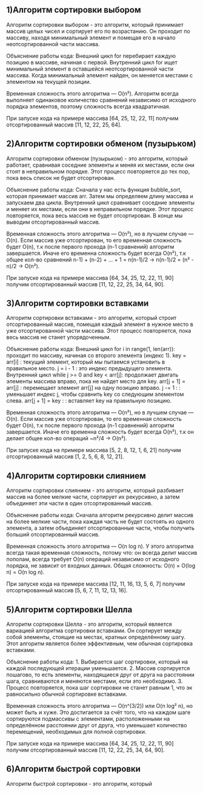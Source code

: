 1)Алгоритм сортировки выбором
------------------------------------------
Алгоритм сортировки выбором - это алгоритм, который принимает массив целых чисел и сортирует его по возрастанию. Он проходит по массиву, находя минимальный элемент и помещая его в начало неотсортированной части массива.

Объяснение работы кода: Внешний цикл for перебирает каждую позицию в массиве, начиная с первой. Внутренний цикл for ищет минимальный элемент в оставшейся неотсортированной части массива. Когда минимальный элемент найден, он меняется местами с элементом на текущей позиции.

Временная сложность этого алгоритма — O(n²). Алгоритм всегда выполняет одинаковое количество сравнений независимо от исходного порядка элементов, поэтому сложность всегда квадратичная.

При запуске кода на примере массива [64, 25, 12, 22, 11] получим отсортированный массив [11, 12, 22, 25, 64].

2)Алгоритм сортировки обменом (пузырьком)
------------------------------------------------------------------------------------------------
Алгоритм сортировки обменом (пузырьком) - это алгоритм, который работает, сравнивая соседние элементы и меняя их местами, если они стоят в неправильном порядке. Этот процесс повторяется до тех пор, пока весь список не будет отсортирован.

Объяснение работы кода: Сначала у нас есть функция bubble_sort, которая принимает массив arr. Затем мы определяем длину массива и запускаем два цикла. Внутренний цикл сравнивает соседние элементы и меняет их местами, если они в неправильном порядке. Этот процесс повторяется, пока весь массив не будет отсортирован. В конце мы выводим отсортированный массив.

Временная сложность этого алгоритма — O(n²), но в лучшем случае — O(n). Если массив уже отсортирован, то его временная сложность будет O(n), т.к после первого прохода (n-1 сравнений) алгоритм завершается. Иначе его временна сложность будет всегда O(n²), т.к общее кол-во сравнений n-1) + (n-2) + ... + 1 = n(n-1)/2 -> n(n-1)/2 = (n² - n)/2 → O(n²). 

При запуске кода на примере массива [64, 34, 25, 12, 22, 11, 90] получим отсортированный массив [11, 12, 22, 25, 34, 64, 90].

3)Алгоритм сортировки вставками
------------------------
Алгоритм сортировки вставками - это алгоритм, который строит отсортированный массив, помещая каждый элемент в нужное место в уже отсортированной части массива. Этот процесс повторяется, пока весь массив не станет упорядоченным.

Объяснение работы кода: Внешний цикл for i in range(1, len(arr)): проходит по массиву, начиная со второго элемента (индекс 1). key = arr[i] : текущий элемент, который мы пытаемся установить в правильное место. j = i - 1 : это индекс предыдущего элемента. Внутренний цикл while j >= 0 and key < arr[j]: продолжает двигать элементы массива вправо, пока не найдет место для key. arr[j + 1] = arr[j] : перемещает элемент arr[j] на одну позицию вправо. j -= 1 : : уменьшает индекс j, чтобы сравнить key со следующим элементом слева. arr[j + 1] = key : : вставляет key на правильную позицию.

Временная сложность этого алгоритма — O(n²), но в лучшем случае — O(n). Если массив уже отсортирован, то его временная сложность будет O(n), т.к после первого прохода (n-1 сравнений) алгоритм завершается. Иначе его временна сложность будет всегда O(n²), т.к он делает общее кол-во операций ~n²/4 → O(n²).

При запуске кода на примере массива [5, 2, 8, 12, 1, 6, 21] получим отсортированный массив [1, 2, 5, 6, 8, 12, 21].

4)Алгоритм сортировки слиянием
--------------------------------
Алгоритм сортировки слиянием - это алгоритм, который разбивает массив на более мелкие части, сортирует их рекурсивно, а затем объединяет эти части в один отсортированный массив.

Объяснение работы кода: Сначала алгоритм рекурсивно делит массив на более мелкие части, пока каждая часть не будет состоять из одного элемента, а затем объединяет отсортированные части, чтобы получить больший отсортированный массив.

Временная сложность этого алгоритма — O(n log n). У этого алгоритма всегда такая временная сложность, потому что: он всегда делит массив пополам, всегда требует O(n) операций независимо от исходного порядка, не зависит от входных данных. Общая сложность: O(n) × O(log n) = O(n log n).

При запуске кода на примере массива [12, 11, 16, 13, 5, 6, 7] получим отсортированный массив [5, 6, 7, 11, 12, 13, 16].

5)Алгоритм сортировки Шелла
--------------------------------
Алгоритм сортировки Шелла - это алгоритм, который является вариацией алгоритма сортировки вставками. Он сортирует между собой элементы, стоящие на местах, кратных определённому шагу. Этот алгоритм является более эффективным, чем обычная сортировка вставками.

Объяснение работы кода: 1. Выбирается шаг сортировки, который на каждой последующей итерации уменьшается. 2. Массив сортируется пошагово, то есть элементы, находящиеся друг от друга на расстоянии шага, сравниваются и меняются местами, если это необходимо. 3. Процесс повторяется, пока шаг сортировки не станет равным 1, что эк равносильно обычной сортировке вставками.

Временная сложность этого алгоритма — O(n^(3/2)) или O(n log² n), но может быть и хуже. Это достигается за счёт того, что на каждом шаге сортируются подмассивы с элементами, расположенными на определённом расстоянии друг от друга, что уменьшает количество перемещений, необходимых для полной сортировки.

При запуске кода на примере массива [64, 34, 25, 12, 22, 11, 90] получим отсортированный массив [11, 12, 22, 25, 34, 64, 90].

6)Алгоритм быстрой сортировки
------------------------------------
Алгоритм быстрой сортировки - это алгоритм, который 
